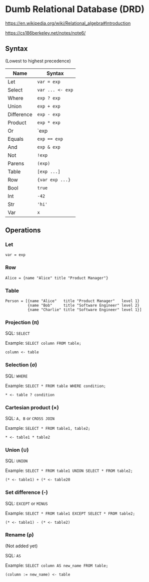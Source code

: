 # Dumb Relational Database (DRD)

https://en.wikipedia.org/wiki/Relational_algebra#Introduction

https://cs186berkeley.net/notes/note6/

## Syntax

(Lowest to highest precedence)

| Name       | Syntax           |
|------------|------------------|
| Let        | `var = exp`      |
| Select     | `var ... <- exp` |
| Where      | `exp ? exp`      |
| Union      | `exp + exp`      |
| Difference | `exp - exp`      |
| Product    | `exp * exp`      |
| Or         | `exp | exp`      |
| Equals     | `exp == exp`     |
| And        | `exp & exp`      |
| Not        | `!exp`           |
| Parens     | `(exp)`          |
| Table      | `[exp ...]`      |
| Row        | `{var exp ...}`  |
| Bool       | `true`           |
| Int        | `-42`            |
| Str        | `'hi'`           |
| Var        | `x`              |

## Operations

### Let

```
var = exp
```

### Row

```
Alice = {name "Alice" title "Product Manager"}
```

### Table

```
Person = [{name "Alice"   title "Product Manager"   level 1}
          {name "Bob"     title "Software Engineer" level 2}
          {name "Charlie" title "Software Engineer" level 1}]
```

### Projection (π)

SQL: `SELECT`

Example: `SELECT column FROM table;`

```
column <- table
```

### Selection (σ)

SQL: `WHERE`

Example: `SELECT * FROM table WHERE condition;`

```
* <- table ? condition
```

### Cartesian product (×)

SQL: `A, B` or `CROSS JOIN`

Example: `SELECT * FROM table1, table2;`

```
* <- table1 * table2
```

### Union (∪)

SQL: `UNION` 

Example: `SELECT * FROM table1 UNION SELECT * FROM table2;`

```
(* <- table1) + (* <- table20
```

### Set difference (-)

SQL: `EXCEPT` or `MINUS`

Example: `SELECT * FROM table1 EXCEPT SELECT * FROM table2;`

```
(* <- table1) - (* <- table2)
```

### Rename (ρ)

(Not added yet)

SQL: `AS`

Example: `SELECT column AS new_name FROM table;`

```
(column := new_name) <- table
```
